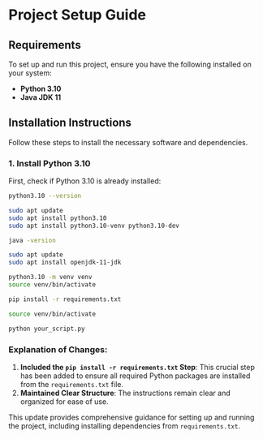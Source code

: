 # Project Setup Guide

## Requirements

To set up and run this project, ensure you have the following installed on your system:

- **Python 3.10**
- **Java JDK 11**

## Installation Instructions

Follow these steps to install the necessary software and dependencies.

### 1. Install Python 3.10

First, check if Python 3.10 is already installed:

```sh
python3.10 --version

sudo apt update
sudo apt install python3.10
sudo apt install python3.10-venv python3.10-dev

java -version

sudo apt update
sudo apt install openjdk-11-jdk

python3.10 -m venv venv
source venv/bin/activate

pip install -r requirements.txt

source venv/bin/activate

python your_script.py
```

### Explanation of Changes:

1. **Included the `pip install -r requirements.txt` Step**: This crucial step has been added to ensure all required Python packages are installed from the `requirements.txt` file.
2. **Maintained Clear Structure**: The instructions remain clear and organized for ease of use.

This update provides comprehensive guidance for setting up and running the project, including installing dependencies from `requirements.txt`.

